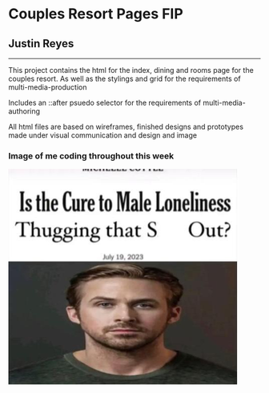 # Couples Resort Pages FIP
## Justin Reyes
 
***

This project contains the html for the index, dining and rooms page for the couples resort. As well as the stylings and grid for the requirements of multi-media-production

Includes an ::after psuedo selector for the requirements of multi-media-authoring

All html files are based on wireframes, finished designs and prototypes made under visual communication and design and image

### Image of me coding throughout this week
![Photo of Me](img/my_reaction.jpg)